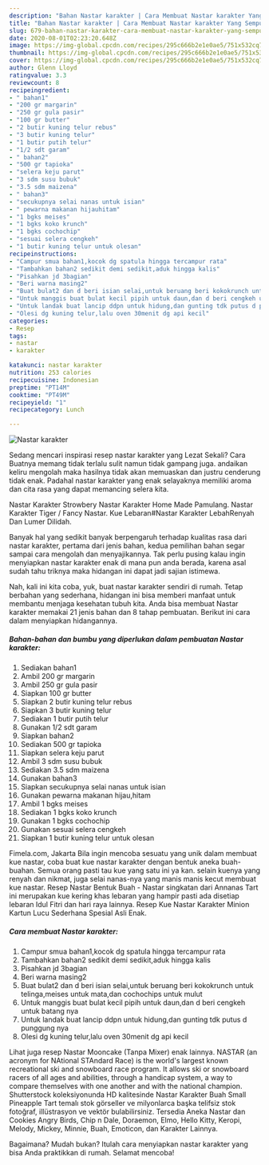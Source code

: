 ```yaml
---
description: "Bahan Nastar karakter | Cara Membuat Nastar karakter Yang Sempurna"
title: "Bahan Nastar karakter | Cara Membuat Nastar karakter Yang Sempurna"
slug: 679-bahan-nastar-karakter-cara-membuat-nastar-karakter-yang-sempurna
date: 2020-08-01T02:23:20.648Z
image: https://img-global.cpcdn.com/recipes/295c666b2e1e0ae5/751x532cq70/nastar-karakter-foto-resep-utama.jpg
thumbnail: https://img-global.cpcdn.com/recipes/295c666b2e1e0ae5/751x532cq70/nastar-karakter-foto-resep-utama.jpg
cover: https://img-global.cpcdn.com/recipes/295c666b2e1e0ae5/751x532cq70/nastar-karakter-foto-resep-utama.jpg
author: Glenn Lloyd
ratingvalue: 3.3
reviewcount: 8
recipeingredient:
- " bahan1"
- "200 gr margarin"
- "250 gr gula pasir"
- "100 gr butter"
- "2 butir kuning telur rebus"
- "3 butir kuning telur"
- "1 butir putih telur"
- "1/2 sdt garam"
- " bahan2"
- "500 gr tapioka"
- "selera keju parut"
- "3 sdm susu bubuk"
- "3.5 sdm maizena"
- " bahan3"
- "secukupnya selai nanas untuk isian"
- " pewarna makanan hijauhitam"
- "1 bgks meises"
- "1 bgks koko krunch"
- "1 bgks cochochip"
- "sesuai selera cengkeh"
- "1 butir kuning telur untuk olesan"
recipeinstructions:
- "Campur smua bahan1,kocok dg spatula hingga tercampur rata"
- "Tambahkan bahan2 sedikit demi sedikit,aduk hingga kalis"
- "Pisahkan jd 3bagian"
- "Beri warna masing2"
- "Buat bulat2 dan d beri isian selai,untuk beruang beri kokokrunch untuk telinga,meises untuk mata,dan cochochips untuk mulut"
- "Untuk manggis buat bulat kecil pipih untuk daun,dan d beri cengkeh untuk batang nya"
- "Untuk landak buat lancip ddpn untuk hidung,dan gunting tdk putus d punggung nya"
- "Olesi dg kuning telur,lalu oven 30menit dg api kecil"
categories:
- Resep
tags:
- nastar
- karakter

katakunci: nastar karakter 
nutrition: 253 calories
recipecuisine: Indonesian
preptime: "PT14M"
cooktime: "PT49M"
recipeyield: "1"
recipecategory: Lunch

---
```



![Nastar karakter](https://img-global.cpcdn.com/recipes/295c666b2e1e0ae5/751x532cq70/nastar-karakter-foto-resep-utama.jpg)

Sedang mencari inspirasi resep nastar karakter yang Lezat Sekali? Cara Buatnya memang tidak terlalu sulit namun tidak gampang juga. andaikan keliru mengolah maka hasilnya tidak akan memuaskan dan justru cenderung tidak enak. Padahal nastar karakter yang enak selayaknya memiliki aroma dan cita rasa yang dapat memancing selera kita.

Nastar Karakter Strowbery Nastar Karakter Home Made Pamulang. Nastar Karakter Tiger / Fancy Nastar. Kue Lebaran#Nastar Karakter LebahRenyah Dan Lumer Dilidah.

Banyak hal yang sedikit banyak berpengaruh terhadap kualitas rasa dari nastar karakter, pertama dari jenis bahan, kedua pemilihan bahan segar sampai cara mengolah dan menyajikannya. Tak perlu pusing kalau ingin menyiapkan nastar karakter enak di mana pun anda berada, karena asal sudah tahu triknya maka hidangan ini dapat jadi sajian istimewa.


Nah, kali ini kita coba, yuk, buat nastar karakter sendiri di rumah. Tetap berbahan yang sederhana, hidangan ini bisa memberi manfaat untuk membantu menjaga kesehatan tubuh kita. Anda bisa membuat Nastar karakter memakai 21 jenis bahan dan 8 tahap pembuatan. Berikut ini cara dalam menyiapkan hidangannya.

<!--inarticleads1-->

##### Bahan-bahan dan bumbu yang diperlukan dalam pembuatan Nastar karakter:

1. Sediakan  bahan1
1. Ambil 200 gr margarin
1. Ambil 250 gr gula pasir
1. Siapkan 100 gr butter
1. Siapkan 2 butir kuning telur rebus
1. Siapkan 3 butir kuning telur
1. Sediakan 1 butir putih telur
1. Gunakan 1/2 sdt garam
1. Siapkan  bahan2
1. Sediakan 500 gr tapioka
1. Siapkan selera keju parut
1. Ambil 3 sdm susu bubuk
1. Sediakan 3.5 sdm maizena
1. Gunakan  bahan3
1. Siapkan secukupnya selai nanas untuk isian
1. Gunakan  pewarna makanan hijau,hitam
1. Ambil 1 bgks meises
1. Sediakan 1 bgks koko krunch
1. Gunakan 1 bgks cochochip
1. Gunakan sesuai selera cengkeh
1. Siapkan 1 butir kuning telur untuk olesan


Fimela.com, Jakarta Bila ingin mencoba sesuatu yang unik dalam membuat kue nastar, coba buat kue nastar karakter dengan bentuk aneka buah-buahan. Semua orang pasti tau kue yang satu ini ya kan. selain kuenya yang renyah dan nikmat, juga selai nanas-nya yang manis manis kecut membuat kue nastar. Resep Nastar Bentuk Buah - Nastar singkatan dari Annanas Tart ini merupakan kue kering khas lebaran yang hampir pasti ada disetiap lebaran Idul Fitri dan hari raya lainnya. Resep Kue Nastar Karakter Minion Kartun Lucu Sederhana Spesial Asli Enak. 

<!--inarticleads2-->

##### Cara membuat Nastar karakter:

1. Campur smua bahan1,kocok dg spatula hingga tercampur rata
1. Tambahkan bahan2 sedikit demi sedikit,aduk hingga kalis
1. Pisahkan jd 3bagian
1. Beri warna masing2
1. Buat bulat2 dan d beri isian selai,untuk beruang beri kokokrunch untuk telinga,meises untuk mata,dan cochochips untuk mulut
1. Untuk manggis buat bulat kecil pipih untuk daun,dan d beri cengkeh untuk batang nya
1. Untuk landak buat lancip ddpn untuk hidung,dan gunting tdk putus d punggung nya
1. Olesi dg kuning telur,lalu oven 30menit dg api kecil


Lihat juga resep Nastar Mooncake (Tanpa Mixer) enak lainnya. NASTAR (an acronym for NAtional STAndard Race) is the world&#39;s largest known recreational ski and snowboard race program. It allows ski or snowboard racers of all ages and abilities, through a handicap system, a way to compare themselves with one another and with the national champion. Shutterstock koleksiyonunda HD kalitesinde Nastar Karakter Buah Small Pineapple Tart temalı stok görseller ve milyonlarca başka telifsiz stok fotoğraf, illüstrasyon ve vektör bulabilirsiniz. Tersedia Aneka Nastar dan Cookies Angry Birds, Chip n Dale, Doraemon, Elmo, Hello Kitty, Keropi, Melody, Mickey, Minnie, Buah, Emoticon, dan Karakter Lainnya. 

Bagaimana? Mudah bukan? Itulah cara menyiapkan nastar karakter yang bisa Anda praktikkan di rumah. Selamat mencoba!
